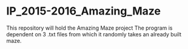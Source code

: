 # IP_2015-2016_Amazing_Maze
This repository will hold the Amazing Maze project
The program is dependent on 3 .txt files from  which it randomly takes an already built maze. 

